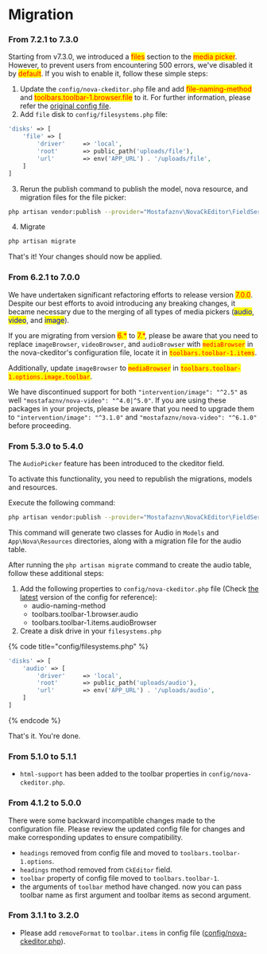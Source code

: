 # Migration

### **From 7.2.1 to 7.3.0**

Starting from v7.3.0, we introduced a <mark style="color:red;">files</mark> section to the <mark style="color:red;">media picker</mark>. However, to prevent users from encountering 500 errors, we've disabled it by <mark style="color:red;">default</mark>. If you wish to enable it, follow these simple steps:

1. Update the `config/nova-ckeditor.php` file and add <mark style="color:red;">file-naming-method</mark> and <mark style="color:red;">toolbars.toolbar-1.browser.file</mark> to it. For further information, please refer the [original config file](https://github.com/mostafaznv/nova-ckeditor/blob/master/config/nova-ckeditor.php).
2. Add `file` disk to `config/filesystems.php` file:

```php
'disks' => [
    'file' => [
        'driver'     => 'local',
        'root'       => public_path('uploads/file'),
        'url'        => env('APP_URL') . '/uploads/file',
    ]
]
```

3. Rerun the publish command to publish the model, nova resource, and migration files for the file picker:

```sh
php artisan vendor:publish --provider="Mostafaznv\NovaCkEditor\FieldServiceProvider"
```

4. Migrate&#x20;

```sh
php artisan migrate
```

That's it! Your changes should now be applied.





### **From 6.2.1 to 7.0.0**

We have undertaken significant refactoring efforts to release version <mark style="color:red;">7.0.0</mark>. Despite our best efforts to avoid introducing any breaking changes, it became necessary due to the merging of all types of media pickers (<mark style="color:blue;">audio</mark>, <mark style="color:blue;">video</mark>, and <mark style="color:blue;">image</mark>).



If you are migrating from version <mark style="color:red;">6.\*</mark> to <mark style="color:red;">7.\*</mark>, please be aware that you need to replace `imageBrowser`, `videoBrowser`, and `audioBrowser` with <mark style="color:red;">`mediaBrowser`</mark> in the nova-ckeditor's configuration file, locate it in <mark style="color:red;">`toolbars.toolbar-1.items`</mark>.

Additionally, update `imageBrowser` to <mark style="color:red;">`mediaBrowser`</mark> in <mark style="color:red;">`toolbars.toolbar-1.options.image.toolbar`</mark>.



We have discontinued support for both `"intervention/image": "^2.5"` as well `"mostafaznv/nova-video": "^4.0|^5.0"`. If you are using these packages in your projects, please be aware that you need to upgrade them to `"intervention/image": "^3.1.0"` and `"mostafaznv/nova-video": "^6.1.0"` before proceeding.





### **From 5.3.0 to 5.4.0**

The `AudioPicker` feature has been introduced to the ckeditor field.

To activate this functionality, you need to republish the migrations, models and resources.

Execute the following command:

```sh
php artisan vendor:publish --provider="Mostafaznv\NovaCkEditor\FieldServiceProvider"
```

This command will generate two classes for Audio in `Models` and `App\Nova\Resources` directories, along with a migration file for the audio table.



After running the `php artisan migrate` command to create the audio table, follow these additional steps:

1. Add the following properties to `config/nova-ckeditor.php` file (Check [the latest](https://github.com/mostafaznv/nova-ckeditor/blob/master/config/nova-ckeditor.php) version of the config for reference):
   * audio-naming-method
   * toolbars.toolbar-1.browser.audio
   * toolbars.toolbar-1.items.audioBrowser
2. Create a disk drive in your `filesystems.php`

{% code title="config/filesystems.php" %}
```php
'disks' => [
    'audio' => [
        'driver'     => 'local',
        'root'       => public_path('uploads/audio'),
        'url'        => env('APP_URL') . '/uploads/audio',
    ]
]
```
{% endcode %}



That's it. You're done.



### **From 5.1.0 to 5.1.1**

* `html-support` has been added to the toolbar properties in `config/nova-ckeditor.php`.

### **From 4.1.2 to 5.0.0**

There were some backward incompatible changes made to the configuration file. Please review the updated config file for changes and make corresponding updates to ensure compatibility.

* `headings` removed from config file and moved to `toolbars.toolbar-1.options`.
* `headings` method removed from `CkEditor` field.
* `toolbar` property of config file moved to `toolbars.toolbar-1`.
* the arguments of `toolbar` method have changed. now you can pass toolbar name as first argument and toolbar items as second argument.

### **From 3.1.1 to 3.2.0**

* Please add `removeFormat` to `toolbar.items` in config file ([config/nova-ckeditor.php](https://github.com/mostafaznv/nova-ckeditor/blob/master/config/nova-ckeditor.php)).



